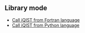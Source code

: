 ## Library mode

* [Call iQIST from Fortran language](fortran.md)
* [Call iQIST from Python language](python.md)